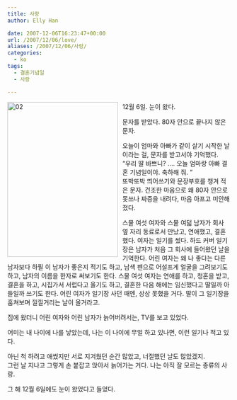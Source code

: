 ```yaml
---
title: 사랑
author: Elly Han

date: 2007-12-06T16:23:47+00:00
url: /2007/12/06/love/
aliases: /2007/12/06/사랑/
categories:
  - ko
tags:
  - 결혼기념일
  - 사랑

---
```

<IMG style="margin:0 10px 0 0;border-width:0;" height="350" alt="02" src="https://i2.wp.com/ellyhan.cafe24.com/wp-content/uploads/2007/12/1051272417.jpg?resize=250%2C350" width="250" align="left" border="0" data-recalc-dims="1" /> 12월 6일. 눈이 왔다.

  


문자를 받았다. 80자 안으로 끝나지 않은 문자. 

  


오늘이 엄마와 아빠가 같이 살기 시작한 날이라는 걸, 문자를 받고서야 기억했다.&nbsp;  
&#8220;우리 딸 바쁘니? &#8230;. 오늘 엄마랑 아빠 결혼 기념일이야. 축하해 줘. &#8221;  
또박또박 띄어쓰기와 문장부호를 챙겨 적은 문자. 건조한 마음으로 왜 80자 안으로 못쓰나 짜증을 내려다, 마음 아프고 미안해졌다.

  


스물 여섯 여자와 스물 여덟 남자가 회사 옆 자리 동료로서 만났고, 연애했고, 결혼했다. 여자는 일기를 썼다. 하드 커버 일기장은 남자가 처음 그 회사에 들어왔던 날을 기억한다. 어린 여자는 왜 나 좋다는 다른 남자보다 하필 이 남자가 좋은지 적기도 하고, 남색 펜으로 어설프게 얼굴을 그려보기도 하고, 남자의 이름을 한자로 써보기도 한다. 스물 여섯 여자는 연애를 하고, 청혼을 받고, 결혼을 하고, 시집가서 서럽다고 울기도 하고, 결혼한 다음 해에는 임신했다고 딸일까 아들일까 쓰기도 한다. 어린 여자가 일기장 사던 때엔, 상상 못했을 거다. 딸이 그 일기장을 훔쳐보며 낄낄거리는 날이 올거라고.

집에 왔더니 어린 여자와 어린 남자가 늙어버려서는, TV를 보고 있었다. 

  


어미는 내 나이에 나를 낳았는데, 나는 이 나이에 무얼 하고 있나면, 이런 일기나 적고 있다.

  


아닌 척 하려고 애썼지만 서로 지겨웠던 순간 많았고, 너절했던 날도 많았겠지.  
그런 날 지나고 그렇게 손 붙잡고 앉아서 늙어가는 거다. 나는 아직 잘 모르는 종류의 사랑.

  


그 해 12월 6일에도 눈이 왔었다고 들었다.